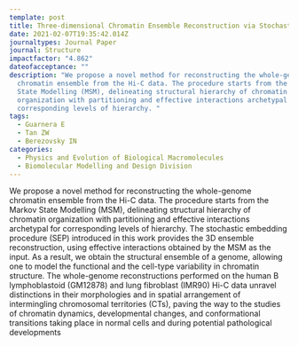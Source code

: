 ```yaml
---
template: post
title: Three-dimensional Chromatin Ensemble Reconstruction via Stochastic Embedding
date: 2021-02-07T19:35:42.014Z
journaltypes: Journal Paper
journal: Structure
impactfactor: "4.862"
dateofacceptance: ""
description: "We propose a novel method for reconstructing the whole-genome
  chromatin ensemble from the Hi-C data. The procedure starts from the Markov
  State Modelling (MSM), delineating structural hierarchy of chromatin
  organization with partitioning and effective interactions archetypal for
  corresponding levels of hierarchy. "
tags:
  - Guarnera E
  - Tan ZW
  - Berezovsky IN
categories:
  - Physics and Evolution of Biological Macromolecules
  - Biomolecular Modelling and Design Division
---
```

We propose a novel method for reconstructing the whole-genome chromatin ensemble from the Hi-C data. The procedure starts from the Markov State Modelling (MSM), delineating structural hierarchy of chromatin organization with partitioning and effective interactions archetypal for corresponding levels of hierarchy. The stochastic embedding procedure (SEP) introduced in this work provides the 3D ensemble reconstruction, using effective interactions obtained by the MSM as the input. As a result, we obtain the structural ensemble of a genome, allowing one to model the functional and the cell-type variability in chromatin structure. The whole-genome reconstructions performed on the human B lymphoblastoid (GM12878) and lung fibroblast (IMR90) Hi-C data unravel distinctions in their morphologies and in spatial arrangement of intermingling chromosomal territories (CTs), paving the way to the studies of chromatin dynamics, developmental changes, and conformational transitions taking place in normal cells and during potential pathological developments